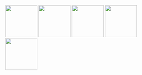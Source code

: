 <img src="img/5DSheets_1" style="width: 100px;">
<img src="img/5DSheets_2" style="width: 100px;">
<img src="img/5DSheets_3" style="width: 100px;">
<img src="img/5DSheets_4" style="width: 100px;">
<img src="img/5DSheets_5" style="width: 100px;">
